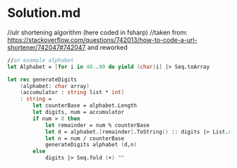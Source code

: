 # Solution.md
//ulr shortening algorithm (here coded in fsharp)
//taken from: https://stackoverflow.com/questions/742013/how-to-code-a-url-shortener/742047#742047 and reworked


```fs
//an example alphabet
let Alphabet = [for i in 48..90 do yield (char)i] |> Seq.toArray

let rec generateDigits 
    (alphabet: char array) 
    (accumulator : string list * int) 
    : string =
        let counterBase = alphabet.Length
        let digits, num = accumulator
        if num > 0 then
            let remainder = num % counterBase
            let d = alphabet.[remainder].ToString() :: digits |> List.rev
            let n = num / counterBase
            generateDigits alphabet (d,n)
        else
            digits |> Seq.fold (+) ""

```

